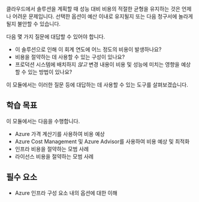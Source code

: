 클라우드에서 솔루션을 계획할 때 성능 대비 비용의 적절한 균형을 유지하는 것은 언제나 어려운 문제입니다. 선택한 옵션이 예산 이내로 유지될지 또는 다음 청구서에 놀라게 될지 불안할 수 있습니다.

다음 몇 가지 질문에 대답할 수 있어야 합니다.

- 이 솔루션으로 인해 이 회계 연도에 어느 정도의 비용이 발생하나요?
- 비용을 절약하는 데 사용할 수 있는 구성이 있나요?
- 프로덕션 시스템에 배치하지 _않고_ 변경 내용이 비용 및 성능에 미치는 영향을 예상할 수 있는 방법이 있나요?

이 모듈에서는 이러한 질문 등에 대답하는 데 사용할 수 있는 도구를 살펴보겠습니다.

## <a name="learning-objectives"></a>학습 목표

이 모듈에서는 다음을 수행합니다.

- Azure 가격 계산기를 사용하여 비용 예상
- Azure Cost Management 및 Azure Advisor를 사용하여 비용 예상 및 최적화
- 인프라 비용을 절약하는 모범 사례
- 라이선스 비용을 절약하는 모범 사례

## <a name="prerequisite"></a>필수 요소

- Azure 인프라 구성 요소 내의 옵션에 대한 이해
